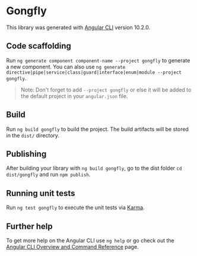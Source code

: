 # Gongfly

This library was generated with [Angular CLI](https://github.com/angular/angular-cli) version 10.2.0.

## Code scaffolding

Run `ng generate component component-name --project gongfly` to generate a new component. You can also use `ng generate directive|pipe|service|class|guard|interface|enum|module --project gongfly`.
> Note: Don't forget to add `--project gongfly` or else it will be added to the default project in your `angular.json` file. 

## Build

Run `ng build gongfly` to build the project. The build artifacts will be stored in the `dist/` directory.

## Publishing

After building your library with `ng build gongfly`, go to the dist folder `cd dist/gongfly` and run `npm publish`.

## Running unit tests

Run `ng test gongfly` to execute the unit tests via [Karma](https://karma-runner.github.io).

## Further help

To get more help on the Angular CLI use `ng help` or go check out the [Angular CLI Overview and Command Reference](https://angular.io/cli) page.
